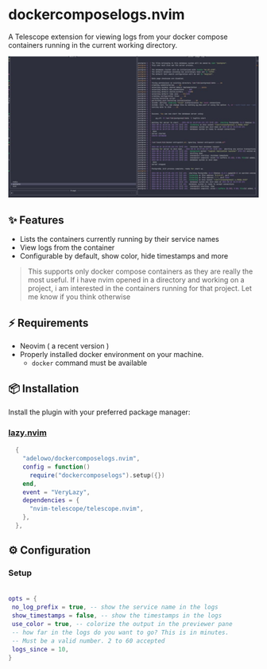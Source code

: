 # dockercomposelogs.nvim

A Telescope extension for viewing logs from your docker compose containers
running in the current working directory.

![plugin view](./assets/dockercomposelogs.jpeg)

## ✨ Features

- Lists the containers currently running by their service names
- View logs from the container
- Configurable by default, show color, hide timestamps and more

> This supports only docker compose containers as they are really the most useful.
> If i have nvim opened in a directory and working on a project, i am interested
> in the containers running for that project. Let me know if you think otherwise

## ⚡️ Requirements

- Neovim ( a recent version )
- Properly installed docker environment on your machine.
  - `docker` command must be available

## 📦 Installation

Install the plugin with your preferred package manager:

### [lazy.nvim](https://github.com/folke/lazy.nvim)

```lua
  {
    "adelowo/dockercomposelogs.nvim",
    config = function()
      require("dockercomposelogs").setup({})
    end,
    event = "VeryLazy",
    dependencies = {
      "nvim-telescope/telescope.nvim",
    },
  },
```

## ⚙️ Configuration

### Setup

```lua

opts = {
 no_log_prefix = true, -- show the service name in the logs
 show_timestamps = false, -- show the timestamps in the logs
 use_color = true, -- colorize the output in the previewer pane
 -- how far in the logs do you want to go? This is in minutes.
 -- Must be a valid number. 2 to 60 accepted
 logs_since = 10,
}

```
